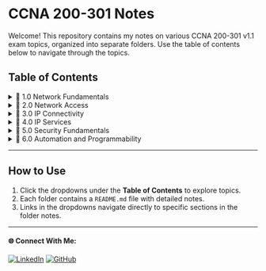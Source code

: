 # CCNA 200-301 Notes

Welcome! This repository contains my notes on various CCNA 200-301 v1.1 exam topics, organized into separate folders. 
Use the table of contents below to navigate through the topics.

## Table of Contents

<details>
  <summary>📂 1.0 Network Fundamentals</summary>
  
  🔗 1.1 [Explain the role and function of network components](./1.0%20Network%20Fundamentals/readme.md)  
  🔗 1.2 [Describe characteristics of network topology architectures](./1.0%20Network%20Fundamentals/readme.md)  
  🔗 1.3 [Compare physical interface and cabling types](./1.0%20Network%20Fundamentals/readme.md)  
  🔗 1.4 [Identify interface and cable issues (collisions, errors, mismatch duplex, and/or speed)](./1.0%20Network%20Fundamentals/readme.md)  
  🔗 1.5 [Compare TCP to UDP](./1.0%20Network%20Fundamentals/readme.md)  
  🔗 1.6 [Configure and verify IPv4 addressing and subnetting](./1.0%20Network%20Fundamentals/readme.md)  
  🔗 1.7 [Describe private IPv4 addressing](./1.0%20Network%20Fundamentals/readme.md)  
  🔗 1.8 [Configure and verify IPv6 addressing and prefix](./1.0%20Network%20Fundamentals/readme.md)  
  🔗 1.9 [Describe IPv6 address types](./1.0%20Network%20Fundamentals/readme.md)  
  🔗 1.10 [Verify IP parameters for Client OS (Windows, Mac OS, Linux)](./1.0%20Network%20Fundamentals/readme.md)  
  🔗 1.11 [Describe wireless principles](./1.0%20Network%20Fundamentals/readme.md)  
  🔗 1.12 [Explain virtualization fundamentals (server virtualization, containers, and VRFs)](./1.0%20Network%20Fundamentals/readme.md)  
  🔗 1.13 [Describe switching concepts](./1.0%20Network%20Fundamentals/readme.md)  

</details>

<details>
  <summary>📂 2.0 Network Access</summary>

  🔗 2.1 [Configure and verify VLANs (normal range) spanning multiple switches](./2.0%20Network%20Access/readme.md)  
  🔗 2.2 [Configure and verify interswitch connectivity](./2.0%20Network%20Access/readme.md)  
  🔗 2.3 [Configure and verify Layer 2 discovery protocols (Cisco Discovery Protocol and LLDP)](./2.0%20Network%20Access/readme.md)  
  🔗 2.4 [Configure and verify (Layer 2/Layer 3) EtherChannel (LACP)](./2.0%20Network%20Access/readme.md)  
  🔗 2.5 [Interpret basic operations of Rapid PVST+ Spanning Tree Protocol](./2.0%20Network%20Access/readme.md)  
  🔗 2.6 [Describe Cisco Wireless Architectures and AP modes](./2.0%20Network%20Access/readme.md)  
  🔗 2.7 [Describe physical infrastructure connections of WLAN components (AP, WLC, access/trunk ports, and LAG)](./2.0%20Network%20Access/readme.md)  
  🔗 2.8 [Describe network device management access (Telnet, SSH, HTTP, HTTPS, console, TACACS+/RADIUS, and cloud managed)](./2.0%20Network%20Access/readme.md)  
  🔗 2.9 [Interpret the wireless LAN GUI configuration for client connectivity, such as WLAN creation, security settings, QoS profiles, and advanced settings](./2.0%20Network%20Access/readme.md)  

</details>

<details>
  <summary>📂 3.0 IP Connectivity</summary>
  
  🔗 3.1 [Interpret the components of routing table](./3.0%20IP%20Connectivity/readme.md)  
  🔗 3.2 [Determine how a router makes a forwarding decision by default](./3.0%20IP%20Connectivity/readme.md)  
  🔗 3.3 [Configure and verify IPv4 and IPv6 static routing](./3.0%20IP%20Connectivity/readme.md)  
  🔗 3.4 [Configure and verify single area OSPFv2](./3.0%20IP%20Connectivity/readme.md)  
  🔗 3.5 [Describe the purpose, functions, and concepts of first hop redundancy protocols](./3.0%20IP%20Connectivity/readme.md)  
  

</details>

<details>
  <summary>📂 4.0 IP Services</summary>
  
  🔗 4.1 [Configure and verify inside source NAT using static and pools](./4.0%20IP%20Services/readme.md)  
  🔗 4.2 [Configure and verify NTP operating in a client and server mode](./4.0%20IP%20Services/readme.md)  
  🔗 4.3 [Explain the role of DHCP and DNS within the network](./4.0%20IP%20Services/readme.md)  
  🔗 4.4 [Explain the function of SNMP in network operations](./4.0%20IP%20Services/readme.md)  
  🔗 4.5 [Describe the use of syslog features including facilities and levels](./4.0%20IP%20Services/readme.md)  
  🔗 4.6 [Configure and verify DHCP client and relay](./4.0%20IP%20Services/readme.md)  
  🔗 4.7 [Explain the forwarding per-hop behavior (PHB) for QoS, such as classification, marking, queuing, congestion, policing, and shaping](./4.0%20IP%20Services/readme.md)  
  🔗 4.8 [Configure network devices for remote access using SSH](./4.0%20IP%20Services/readme.md)  
  🔗 4.9 [Describe the capabilities and functions of TFTP/FTP in the network](./4.0%20IP%20Services/readme.md)  

</details>

<details>
  <summary>📂 5.0 Security Fundamentals</summary>
  
  🔗 5.1 [Define key security concepts (threats, vulnerabilities, exploits, and mitigation techniques)](./5.0%20Security%20Fundamentals/readme.md)  
  🔗 5.2 [Describe security program elements (user awareness, training, and physical access control)](./5.0%20Security%20Fundamentals/readme.md)  
  🔗 5.3 [Configure and verify device access control using local passwords](./5.0%20Security%20Fundamentals/readme.md)  
  🔗 5.4 [Describe security password policies elements, such as management, complexity, and password alternatives (multifactor authentication, certificates, and biometrics)](./5.0%20Security%20Fundamentals/readme.md)  
  🔗 5.5 [Describe IPsec remote access and site-to-site VPNs](./5.0%20Security%20Fundamentals/readme.md)  
  🔗 5.6 [Configure and verify access control lists](./5.0%20Security%20Fundamentals/readme.md)  
  🔗 5.7 [Configure and verify Layer 2 security features (DHCP snooping, dynamic ARP inspection, and port security)](./5.0%20Security%20Fundamentals/readme.md)  
  🔗 5.8 [Compare authentication, authorization, and accounting concepts](./5.0%20Security%20Fundamentals/readme.md)  
  🔗 5.9 [Describe wireless security protocols (WPA, WPA2, and WPA3)](./5.0%20Security%20Fundamentals/readme.md)  
  🔗 5.10 [Configure and verify WLAN within the GUI using WPA2 PSK](./5.0%20Security%20Fundamentals/readme.md)  

</details>

<details>
  <summary>📂 6.0 Automation and Programmability</summary>
  
  🔗 6.1 [Explain how automation impacts network management](./6.0%20Automation%20and%20Programmability/readme.md)  
  🔗 6.2 [Compare traditional networks with controller-based networking](./6.0%20Automation%20and%20Programmability/readme.md)  
  🔗 6.3 [Describe controller-based, software defined architecture (overlay, underlay, and fabric)](./6.0%20Automation%20and%20Programmability/readme.md)  
  🔗 6.4 [Explain AI (generative and predictive) and machine learning in network operations](./6.0%20Automation%20and%20Programmability/readme.md)  
  🔗 6.5 [Describe characteristics of REST-based APIs (authentication types, CRUD, HTTP verbs, and data encoding)](./6.0%20Automation%20and%20Programmability/readme.md)  
  🔗 6.6 [Recognize the capabilities of configuration management mechanisms, such as Ansible and Terraform](./6.0%20Automation%20and%20Programmability/readme.md)  
  🔗 6.7 [Recognize components of JSON-encoded data](./6.0%20Automation%20and%20Programmability/readme.md)  
  

</details>
<!-- Repeat the above <details> block for remaining folders -->

---

## How to Use

1. Click the dropdowns under the **Table of Contents** to explore topics.
2. Each folder contains a `README.md` file with detailed notes.
3. Links in the dropdowns navigate directly to specific sections in the folder notes.

---

#### 🌐 Connect With Me:
[![LinkedIn](https://img.shields.io/badge/LinkedIn-blue?style=for-the-badge&logo=LinkedIn&link=www.linkedin.com/in/hasnan-asif)](www.linkedin.com/in/hasnan-asif)
[![GitHub](https://img.shields.io/badge/GitHub-gray?style=for-the-badge&logo=Github&link=https://github.com/HasnanAsif)](https://github.com/HasnanAsif)